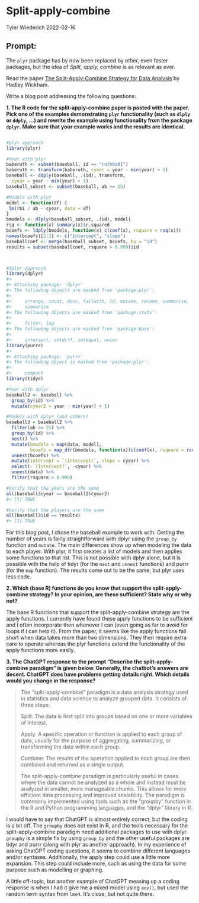 Split-apply-combine
================
Tyler Wiederich
2022-02-16

<!-- README.md is generated from README.Rmd. Please edit that file -->

## Prompt:

The `plyr` package has by now been replaced by other, even faster
packages, but the idea of *Split, apply, combine* is as relevant as
ever.

Read the paper [The Split-Apply-Combine Strategy for Data
Analysis](https://www.jstatsoft.org/article/view/v040i01) by Hadley
Wickham.

Write a blog post addressing the following questions:

**1. The R code for the split-apply-combine paper is posted with the
paper. Pick one of the examples demonstrating `plyr` functionality (such
as `dlply` or `ddply`, …) and rewrite the example using functionality
from the package `dplyr`. Make sure that your example works and the
results are identical.**

``` r

#plyr approach
library(plyr)

#Year with plyr
baberuth <- subset(baseball, id == "ruthba01")
baberuth <- transform(baberuth, cyear = year - min(year) + 1)
baseball <- ddply(baseball, .(id), transform,
  cyear = year - min(year) + 1)
baseball_subset <- subset(baseball, ab >= 25)

#Models with plyr
model <- function(df) {
 lm(rbi / ab ~ cyear, data = df)
}
bmodels <- dlply(baseball_subset, .(id), model)
rsq <- function(x) summary(x)$r.squared
bcoefs <- ldply(bmodels, function(x) c(coef(x), rsquare = rsq(x)))
names(bcoefs)[2:3] <- c("intercept", "slope")
baseballcoef <- merge(baseball_subset, bcoefs, by = "id")
results = subset(baseballcoef, rsquare > 0.999)$id



#dplyr approach
library(dplyr)
#> 
#> Attaching package: 'dplyr'
#> The following objects are masked from 'package:plyr':
#> 
#>     arrange, count, desc, failwith, id, mutate, rename, summarise,
#>     summarize
#> The following objects are masked from 'package:stats':
#> 
#>     filter, lag
#> The following objects are masked from 'package:base':
#> 
#>     intersect, setdiff, setequal, union
library(purrr)
#> 
#> Attaching package: 'purrr'
#> The following object is masked from 'package:plyr':
#> 
#>     compact
library(tidyr)

#Year with dplyr
baseball2 <- baseball %>% 
  group_by(id) %>% 
  mutate(cyear2 = year - min(year) + 1)

#Models with dplyr (and others)
baseball3 = baseball2 %>% 
  filter(ab >= 25) %>% 
  group_by(id) %>% 
  nest() %>% 
  mutate(bmodels = map(data, model),
         bcoefs = map_dfr(bmodels, function(x)(c(coef(x), rsquare = rsq(x))))) %>% 
  unnest(bcoefs) %>%  
  mutate(intercept = `(Intercept)`, slope = cyear) %>% 
  select(-`(Intercept)`, -cyear) %>% 
  unnest(data) %>% 
  filter(rsquare > 0.999)

#Verify that the years are the same
all(baseball$cyear == baseball2$cyear2)
#> [1] TRUE

#Verify that the players are the same
all(baseball3$id == results)
#> [1] TRUE
```

For this blog post, I chose the baseball example to work with. Getting
the number of years is fairly straightforward with dplyr using the
`group_by` function and `mutate`. The main differences show up when
modeling the data to each player. With plyr, it first creates a list of
models and then applies some functions to that list. This is not
possible with dplyr alone, but it is possible with the help of tidyr
(for the `nest` and `unnest` functions) and purrr (for the `map`
function). The results come out to be the same, but plyr uses less code.

**2. Which (base R) functions do you know that support the
split-apply-combine strategy? In your opinion, are these sufficient?
State why or why not?**

The base R functions that support the split-apply-combine strategy are
the apply functions. I currently have found these apply functions to be
sufficient and I often incorporate then whenever I can (even going as
far to avoid for loops if I can help it). From the paper, it seems like
the apply functions fall short when data takes more than two dimensions.
They then require extra care to operate whereas the plyr functions
extend the functionality of the apply functions more easily.

**3. The ChatGPT response to the prompt “Describe the
split-apply-combine paradigm” is given below. Generally, the chatbot’s
answers are decent. ChatGPT does have problems getting details right.
Which details would you change in the response?**

> The “split-apply-combine” paradigm is a data analysis strategy used in
> statistics and data science to analyze grouped data. It consists of
> three steps:
>
> Split: The data is first split into groups based on one or more
> variables of interest.
>
> Apply: A specific operation or function is applied to each group of
> data, usually for the purpose of aggregating, summarizing, or
> transforming the data within each group.
>
> Combine: The results of the operation applied to each group are then
> combined and returned as a single output.
>
> The split-apply-combine paradigm is particularly useful in cases where
> the data cannot be analyzed as a whole and instead must be analyzed in
> smaller, more manageable chunks. This allows for more efficient data
> processing and improved scalability. The paradigm is commonly
> implemented using tools such as the “groupby” function in the R and
> Python programming languages, and the “dplyr” library in R.

I would have to say that ChatGPT is almost entirely correct, but the
coding is a bit off. The `groupby` does not exist in R, and the tools
necessary for the split-apply-combine paradigm need additional packages
to use with dplyr. `groupby` is a simple fix by using `group_by` and the
other useful packages are tidyr and purrr (along with plyr as another
approach). In my experience of asking ChatGPT coding questions, it seems
to combine different languages and/or syntaxes. Additionally, the apply
step could use a little more expansion. This step could include more,
such as using the data for some purpose such as modelling or graphing.

A little off-topic, but another example of ChatGPT messing up a coding
response is when I had it give me a mixed model using `aov()`, but used
the random term syntax from `lme4`. It’s close, but not quite there.
